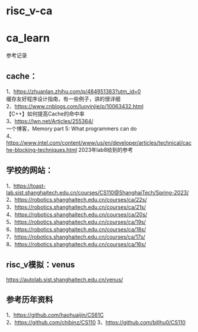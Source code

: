 # risc_v-ca  
# ca_learn
参考记录
## cache：
1、https://zhuanlan.zhihu.com/p/484951383?utm_id=0<br>
缓存友好程序设计指南，有一些例子，讲的很详细<br>
2、https://www.cnblogs.com/luoyinjie/p/10063432.html  <br>
【C++】如何提高Cache的命中率  <br>
3、https://lwn.net/Articles/255364/  <br>
一个博客，Memory part 5: What programmers can do  
4、https://www.intel.com/content/www/us/en/developer/articles/technical/cache-blocking-techniques.html
2023年lab8给到的参考

## 学校的网站：
1、https://toast-lab.sist.shanghaitech.edu.cn/courses/CS110@ShanghaiTech/Spring-2023/<br>
2、https://robotics.shanghaitech.edu.cn/courses/ca/22s/<br>
3、https://robotics.shanghaitech.edu.cn/courses/ca/21s/<br>
4、https://robotics.shanghaitech.edu.cn/courses/ca/20s/<br>
5、https://robotics.shanghaitech.edu.cn/courses/ca/19s/<br>
6、https://robotics.shanghaitech.edu.cn/courses/ca/18s/<br>
7、https://robotics.shanghaitech.edu.cn/courses/ca/17s/<br>
8、https://robotics.shanghaitech.edu.cn/courses/ca/16s/<br>
## risc_v模拟：venus
https://autolab.sist.shanghaitech.edu.cn/venus/
## 参考历年资料
1、https://github.com/haohuaijin/CS61C  
2、https://github.com/chibinz/CS110
3、https://github.com/billhu0/CS110

